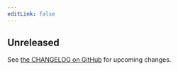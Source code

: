 ```yaml
---
editLink: false
---
```



<script setup>
  import { data } from './changelog.data.js'
  console.log(data)
</script>

## Unreleased

See [the CHANGELOG on GitHub](https://github.com/ortfo/db/blob/main/CHANGELOG.md) for upcoming changes.

<main v-html="data[0].html"></main>
